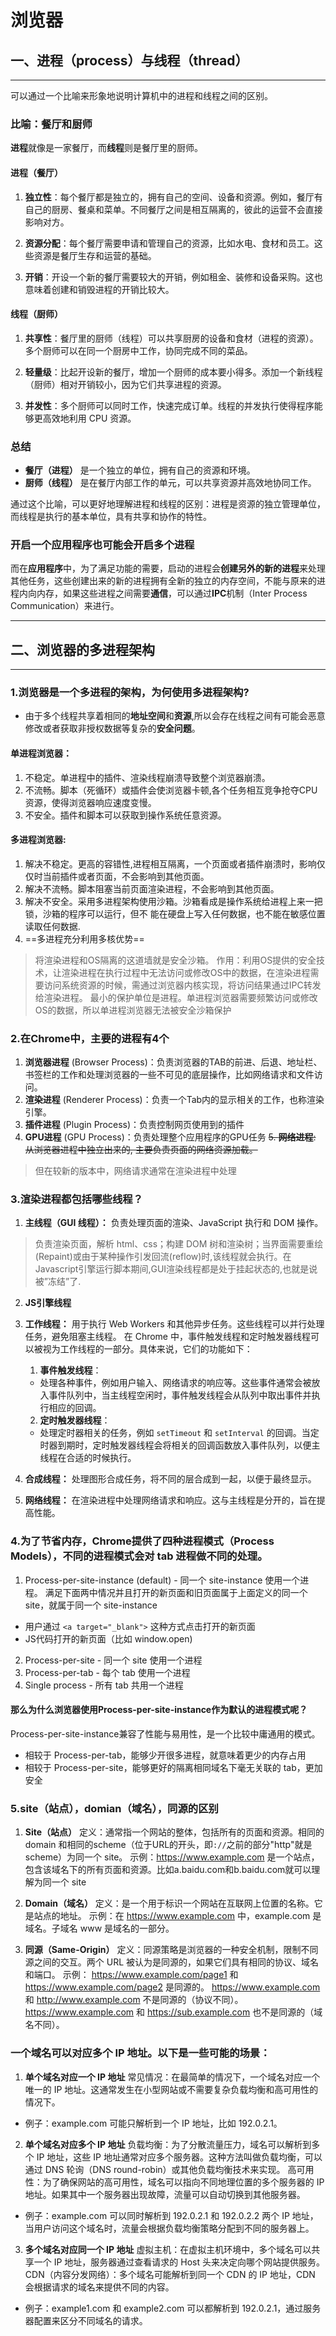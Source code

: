 # 浏览器

## 一、进程（process）与线程（thread）
---
可以通过一个比喻来形象地说明计算机中的进程和线程之间的区别。

### 比喻：餐厅和厨师

**进程**就像是一家餐厅，而**线程**则是餐厅里的厨师。

#### 进程（餐厅）

1. **独立性**：每个餐厅都是独立的，拥有自己的空间、设备和资源。例如，餐厅有自己的厨房、餐桌和菜单。不同餐厅之间是相互隔离的，彼此的运营不会直接影响对方。

2. **资源分配**：每个餐厅需要申请和管理自己的资源，比如水电、食材和员工。这些资源是餐厅生存和运营的基础。

3. **开销**：开设一个新的餐厅需要较大的开销，例如租金、装修和设备采购。这也意味着创建和销毁进程的开销比较大。

#### 线程（厨师）

1. **共享性**：餐厅里的厨师（线程）可以共享厨房的设备和食材（进程的资源）。多个厨师可以在同一个厨房中工作，协同完成不同的菜品。

2. **轻量级**：比起开设新的餐厅，增加一个厨师的成本要小得多。添加一个新线程（厨师）相对开销较小，因为它们共享进程的资源。

3. **并发性**：多个厨师可以同时工作，快速完成订单。线程的并发执行使得程序能够更高效地利用 CPU 资源。

### 总结

- **餐厅（进程）** 是一个独立的单位，拥有自己的资源和环境。
- **厨师（线程）** 是在餐厅内部工作的单元，可以共享资源并高效地协同工作。

通过这个比喻，可以更好地理解进程和线程的区别：进程是资源的独立管理单位，而线程是执行的基本单位，具有共享和协作的特性。

### 开启一个应用程序也可能会开启多个进程
而在**应用程序**中，为了满足功能的需要，启动的进程会**创建另外的新的进程**来处理其他任务，这些创建出来的新的进程拥有全新的独立的内存空间，不能与原来的进程内向内存，如果这些进程之间需要**通信**，可以通过**IPC**机制（Inter Process Communication）来进行。

---

## 二、浏览器的多进程架构

---

### 1.浏览器是⼀个多进程的架构，为何使⽤多进程架构?

- 由于多个线程共享着相同的**地址空间**和**资源**,所以会存在线程之间有可能会恶意修改或者获取⾮授权数据等复杂的**安全问题**。

#### 单进程浏览器：
 1. 不稳定。单进程中的插件、渲染线程崩溃导致整个浏览器崩溃。
 2. 不流畅。脚本（死循环）或插件会使浏览器卡顿,各个任务相互竞争抢夺CPU资源，使得浏览器响应速度变慢。
 3. 不安全。插件和脚本可以获取到操作系统任意资源。

#### 多进程浏览器:

1. 解决不稳定。更高的容错性,进程相互隔离，⼀个⻚⾯或者插件崩溃时，影响仅仅时当前插件或者⻚⾯，不会影响到其他⻚⾯。
2. 解决不流畅。脚本阻塞当前⻚⾯渲染进程，不会影响到其他⻚⾯。
3. 解决不安全。采⽤多进程架构使⽤沙箱。沙箱看成是操作系统给进程上来⼀把锁，沙箱的程序可以运⾏，但不
能在硬盘上写⼊任何数据，也不能在敏感位置读取任何数据.
4. ==多进程充分利用多核优势==

>将渲染进程和OS隔离的这道墙就是安全沙箱。
作⽤：利⽤OS提供的安全技术，让渲染进程在执⾏过程中⽆法访问或修改OS中的数据，在渲染进程需要访问系统资源的时候，需通过浏览器内核实现，将访问结果通过IPC转发给渲染进程。
最⼩的保护单位是进程。单进程浏览器需要频繁访问或修改OS的数据，所以单进程浏览器⽆法被安全沙箱保护

### 2.在Chrome中，主要的进程有4个

1. **浏览器进程** (Browser Process)：负责浏览器的TAB的前进、后退、地址栏、书签栏的工作和处理浏览器的一些不可见的底层操作，比如网络请求和文件访问。
2. **渲染进程** (Renderer Process)：负责一个Tab内的显示相关的工作，也称渲染引擎。
3. **插件进程** (Plugin Process)：负责控制网页使用到的插件
4. **GPU进程** (GPU Process)：负责处理整个应用程序的GPU任务
~~5. **⽹络进程**: 从浏览器进程中独⽴出来的, 主要负责⻚⾯的⽹络资源加载。~~
>但在较新的版本中，网络请求通常在渲染进程中处理

### 3.渲染进程都包括哪些线程？
1. **主线程（GUI 线程）：**
负责处理页面的渲染、JavaScript 执行和 DOM 操作。
>负责渲染⻚⾯，解析 html、css；构建 DOM 树和渲染树；当界⾯需要重绘(Repaint)或由于某种操作引发回流(reflow)时,该线程就会执⾏。在Javascript引擎运⾏脚本期间,GUI渲染线程都是处于挂起状态的,也就是说被”冻结”了.

2. **JS引擎线程**

3. **工作线程：**
用于执行 Web Workers 和其他异步任务。这些线程可以并行处理任务，避免阻塞主线程。
在 Chrome 中，事件触发线程和定时触发器线程可以被视为工作线程的一部分。具体来说，它们的功能如下：

   1. **事件触发线程**：
   - 处理各种事件，例如用户输入、网络请求的响应等。这些事件通常会被放入事件队列中，当主线程空闲时，事件触发线程会从队列中取出事件并执行相应的回调。

   2. **定时触发器线程**：
   - 处理定时器相关的任务，例如 `setTimeout` 和 `setInterval` 的回调。当定时器到期时，定时触发器线程会将相关的回调函数放入事件队列，以便主线程在合适的时候执行。

4. **合成线程：**
处理图形合成任务，将不同的层合成到一起，以便于最终显示。

5. **网络线程：**
在渲染进程中处理网络请求和响应。这与主线程是分开的，旨在提高性能。

### 4.为了节省内存，Chrome提供了四种进程模式（Process Models），不同的进程模式会对 tab 进程做不同的处理。

1. Process-per-site-instance (default) - 同一个 site-instance 使用一个进程。
满足下面两中情况并且打开的新页面和旧页面属于上面定义的同一个 site，就属于同一个 site-instance
  - 用户通过 `<a target="_blank">` 这种方式点击打开的新页面
  - JS代码打开的新页面（比如 window.open)
2. Process-per-site - 同一个 site 使用一个进程
3. Process-per-tab - 每个 tab 使用一个进程
4. Single process - 所有 tab 共用一个进程

#### 那么为什么浏览器使用Process-per-site-instance作为默认的进程模式呢？
Process-per-site-instance兼容了性能与易用性，是一个比较中庸通用的模式。

- 相较于 Process-per-tab，能够少开很多进程，就意味着更少的内存占用
- 相较于 Process-per-site，能够更好的隔离相同域名下毫无关联的 tab，更加安全


### 5.site（站点），domian（域名），同源的区别

1. **Site（站点）**
定义：通常指一个网站的整体，包括所有的页面和资源。相同的 domain 和相同的scheme（位于URL的开头，‌即`://`之前的部分"http"就是scheme）为同一个 site。
示例：https://www.example.com 是一个站点，包含该域名下的所有页面和资源。比如a.baidu.com和b.baidu.com就可以理解为同一个 site

2. **Domain（域名）**
定义：是一个用于标识一个网站在互联网上位置的名称。它是站点的地址。
示例：在 https://www.example.com 中，example.com 是域名。子域名 www 是域名的一部分。

3. **同源（Same-Origin）**
定义：同源策略是浏览器的一种安全机制，限制不同源之间的交互。两个 URL 被认为是同源的，如果它们具有相同的协议、域名和端口。
示例：
https://www.example.com/page1 和 https://www.example.com/page2 是同源的。
https://www.example.com 和 http://www.example.com 不是同源的（协议不同）。
https://www.example.com 和 https://sub.example.com 也不是同源的（域名不同）。

### 一个域名可以对应多个 IP 地址。以下是一些可能的场景：

1. **单个域名对应一个 IP 地址**
常见情况：在最简单的情况下，一个域名对应一个唯一的 IP 地址。这通常发生在小型网站或不需要复杂负载均衡和高可用性的情况下。
- 例子：example.com 可能只解析到一个 IP 地址，比如 192.0.2.1。
2. **单个域名对应多个 IP 地址**
负载均衡：为了分散流量压力，域名可以解析到多个 IP 地址，这些 IP 地址通常对应多个服务器。这种方法叫做负载均衡，可以通过 DNS 轮询（DNS round-robin）或其他负载均衡技术来实现。
高可用性：为了确保网站的高可用性，域名可以指向不同地理位置的多个服务器的 IP 地址。如果其中一个服务器出现故障，流量可以自动切换到其他服务器。
- 例子：example.com 可以同时解析到 192.0.2.1 和 192.0.2.2 两个 IP 地址，当用户访问这个域名时，流量会根据负载均衡策略分配到不同的服务器上。

3. **多个域名对应同一个 IP 地址**
虚拟主机：在虚拟主机环境中，多个域名可以共享一个 IP 地址，服务器通过查看请求的 Host 头来决定向哪个网站提供服务。
CDN（内容分发网络）：多个域名可能解析到同一个 CDN 的 IP 地址，CDN 会根据请求的域名来提供不同的内容。
- 例子：example1.com 和 example2.com 可以都解析到 192.0.2.1，通过服务器配置来区分不同域名的请求。